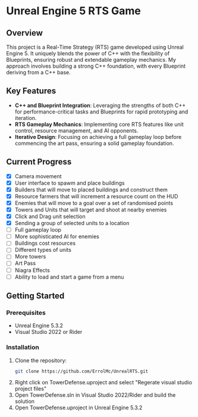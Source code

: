 # Unreal Engine 5 RTS Game

## Overview
This project is a Real-Time Strategy (RTS) game developed using Unreal Engine 5. It uniquely blends the power of C++ with the flexibility of Blueprints, ensuring robust and extendable gameplay mechanics. My approach involves building a strong C++ foundation, with every Blueprint deriving from a C++ base.

## Key Features
- **C++ and Blueprint Integration**: Leveraging the strengths of both C++ for performance-critical tasks and Blueprints for rapid prototyping and iteration.
- **RTS Gameplay Mechanics**: Implementing core RTS features like unit control, resource management, and AI opponents.
- **Iterative Design**: Focusing on achieving a full gameplay loop before commencing the art pass, ensuring a solid gameplay foundation.

## Current Progress
- [x] Camera movement
- [x] User interface to spawm and place buildings
- [x] Builders that will move to placed buildings and construct them
- [x] Resource farmers that will increment a resource count on the HUD
- [x] Enemies that will move to a goal over a set of randomised points
- [x] Towers and Units that will target and shoot at nearby enemies
- [x] Click and Drag unit selection
- [x] Sending a group of selected units to a location
- [ ] Full gameplay loop
- [ ] More sophisticated AI for enemies
- [ ] Buildings cost resources
- [ ] Different types of units
- [ ] More towers
- [ ] Art Pass
- [ ] Niagra Effects
- [ ] Ability to load and start a game from a menu

## Getting Started
### Prerequisites
- Unreal Engine 5.3.2
- Visual Studio 2022 or Rider

### Installation
1. Clone the repository:
   ```bash
   git clone https://github.com/ErrolMc/UnrealRTS.git
    ```
2. Right click on TowerDefense.uproject and select "Regerate visual studio project files"
3. Open TowerDefense.sln in Visual Studio 2022/Rider and build the solution
4. Open TowerDefense.uproject in Unreal Engine 5.3.2

